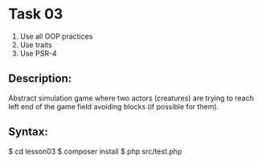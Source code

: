 Task 03
=======
1. Use all OOP practices
2. Use traits
3. Use PSR-4

Description:
------------
Abstract simulation game where two actors (creatures) are trying to reach left end of the game field avoiding blocks (if possible for them).

Syntax:
-------
$ cd lesson03
$ composer install
$ php src/test.php
